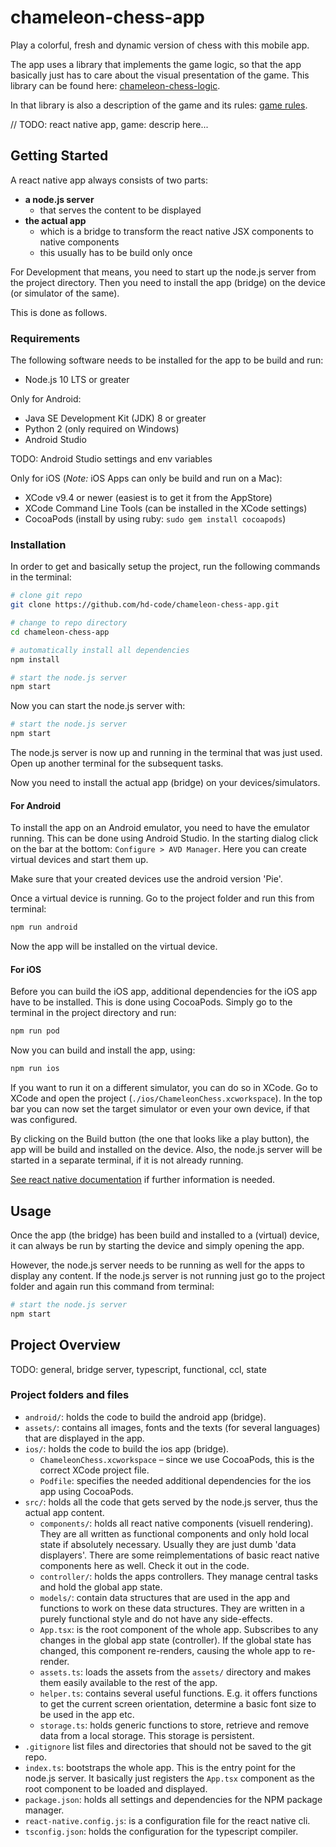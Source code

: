 # chameleon-chess-app

Play a colorful, fresh and dynamic version of chess with this mobile app.

The app uses a library that implements the game logic, so that the app basically just has to care about the visual presentation of the game. This library can be found here: [chameleon-chess-logic](https://github.com/hd-code/chameleon-chess-logic/).

In that library is also a description of the game and its rules: [game rules](https://github.com/hd-code/chameleon-chess-logic/docs/game/).

// TODO: react native app, game: descrip here...

## Getting Started

A react native app always consists of two parts:
* **a node.js server**
  * that serves the content to be displayed
* **the actual app**
  * which is a bridge to transform the react native JSX components to native components
  * this usually has to be build only once

For Development that means, you need to start up the node.js server from the project directory. Then you need to install the app (bridge) on the device (or simulator of the same).

This is done as follows.

### Requirements

The following software needs to be installed for the app to be build and run:

* Node.js 10 LTS or greater

Only for Android:
* Java SE Development Kit (JDK) 8 or greater
* Python 2 (only required on Windows)
* Android Studio

TODO: Android Studio settings and env variables

Only for iOS (*Note:* iOS Apps can only be build and run on a Mac):

* XCode v9.4 or newer (easiest is to get it from the AppStore)
* XCode Command Line Tools (can be installed in the XCode settings)
* CocoaPods (install by using ruby: `sudo gem install cocoapods`)

### Installation

In order to get and basically setup the project, run the following commands in the terminal:

```sh
# clone git repo
git clone https://github.com/hd-code/chameleon-chess-app.git

# change to repo directory
cd chameleon-chess-app

# automatically install all dependencies
npm install

# start the node.js server
npm start
```

Now you can start the node.js server with:
```sh
# start the node.js server
npm start
```

The node.js server is now up and running in the terminal that was just used. Open up another terminal for the subsequent tasks.

Now you need to install the actual app (bridge) on your devices/simulators.

#### For Android

To install the app on an Android emulator, you need to have the emulator running. This can be done using Android Studio. In the starting dialog click on the bar at the bottom: `Configure > AVD Manager`. Here you can create virtual devices and start them up.

Make sure that your created devices use the android version 'Pie'.

Once a virtual device is running. Go to the project folder and run this from terminal:

```sh
npm run android
```

Now the app will be installed on the virtual device.

#### For iOS

Before you can build the iOS app, additional dependencies for the iOS app have to be installed. This is done using CocoaPods. Simply go to the terminal in the project directory and run:

```sh
npm run pod
```

Now you can build and install the app, using:

```sh
npm run ios
```

If you want to run it on a different simulator, you can do so in XCode. Go to XCode and open the project (`./ios/ChameleonChess.xcworkspace`). In the top bar you can now set the target simulator or even your own device, if that was configured.

By clicking on the Build button (the one that looks like a play button), the app will be build and installed on the device. Also, the node.js server will be started in a separate terminal, if it is not already running.

[See react native documentation](http://reactnative.dev/docs/getting-started) if further information is needed.

## Usage

Once the app (the bridge) has been build and installed to a (virtual) device, it can always be run by starting the device and simply opening the app.

However, the node.js server needs to be running as well for the apps to display any content. If the node.js server is not running just go to the project folder and again run this command from terminal:

```sh
# start the node.js server
npm start
```

## Project Overview

TODO:
general, bridge server, typescript, functional, ccl, state

### Project folders and files

* `android/`: holds the code to build the android app (bridge).
* `assets/`: contains all images, fonts and the texts (for several languages) that are displayed in the app.
* `ios/`: holds the code to build the ios app (bridge).
  * `ChameleonChess.xcworkspace` – since we use CocoaPods, this is the correct XCode project file.
  * `Podfile`: specifies the needed additional dependencies for the ios app using CocoaPods.
* `src/`: holds all the code that gets served by the node.js server, thus the actual app content.
  * `components/`: holds all react native components (visuell rendering). They are all written as functional components and only hold local state if absolutely necessary. Usually they are just dumb 'data displayers'. There are some reimplementations of basic react native components here as well. Check it out in the code.
  * `controller/`: holds the apps controllers. They manage central tasks and hold the global app state.
  * `models/`: contain data structures that are used in the app and functions to work on these data structures. They are written in a purely functional style and do not have any side-effects.
  * `App.tsx`: is the root component of the whole app. Subscribes to any changes in the global app state (controller). If the global state has changed, this component re-renders, causing the whole app to re-render.
  * `assets.ts`: loads the assets from the `assets/` directory and makes them easily available to the rest of the app.
  * `helper.ts`: contains several useful functions. E.g. it offers functions to get the current screen orientation, determine a basic font size to be used in the app etc.
  * `storage.ts`: holds generic functions to store, retrieve and remove data from a local storage. This storage is persistent.
* `.gitignore` list files and directories that should not be saved to the git repo.
* `index.ts`: bootstraps the whole app. This is the entry point for the node.js server. It basically just registers the `App.tsx` component as the root component to be loaded and displayed.
* `package.json`: holds all settings and dependencies for the NPM package manager.
* `react-native.config.js`: is a configuration file for the react native cli.
* `tsconfig.json`: holds the configuration for the typescript compiler.